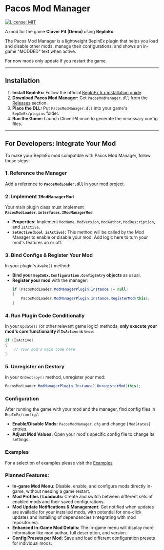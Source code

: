 # Pacos Mod Manager
[![License: MIT](https://img.shields.io/badge/License-MIT-yellow.svg)](https://opensource.org/licenses/MIT)

A mod for the game **Clover Pit (Demo)** using **BepInEx**.

The Pacos Mod Manager is a lightweight BepInEx plugin that helps you load and disable other mods, manage their configurations, and shows an in-game "MODDED" text when active.

For now mods only update if you restart the game.

---

## Installation

1.  **Install BepInEx:** Follow the official [BepInEx 5.x installation guide](https://docs.bepinex.dev/articles/user_guide/installation/index.html).
2.  **Download Pacos Mod Manager:** Get `PacosModManager.dll` from the [Releases](https://github.com/Paco644/PacosModLoader/releases) section.
3.  **Place the DLL:** Put `PacosModManager.dll` into your game's `BepInEx/plugins` folder.
4.  **Run the Game:** Launch CloverPit once to generate the necessary config files.

---

## For Developers: Integrate Your Mod

To make your BepInEx mod compatible with Pacos Mod Manager, follow these steps:

### 1. Reference the Manager

Add a reference to **`PacosModLoader.dll`** in your mod project.

### 2. Implement `IModManagerMod`

Your main plugin class must implement **`PacosModLoader.interfaces.IModManagerMod`**.

* **Properties:** Implement `ModName`, `ModVersion`, `ModAuthor`, `ModDescription`, and `IsActive`.
* **`SetActive(bool isActive)`:** This method will be called by the Mod Manager to enable or disable your mod. Add logic here to turn your mod's features on or off.

### 3. Bind Configs & Register Your Mod

In your plugin's `Awake()` method:
* **Bind your `BepInEx.Configuration.ConfigEntry` objects** as usual.
* **Register your mod** with the manager:
    ```csharp
    if (PacosModLoader.ModManagerPlugin.Instance != null)
    {
        PacosModLoader.ModManagerPlugin.Instance.RegisterMod(this);
    }
    ```

### 4. Run Plugin Code Conditionally

In your `Update()` (or other relevant game logic) methods, **only execute your mod's core functionality if `IsActive` is `true`**:
```csharp
if (IsActive)
{
    // Your mod's main code here
}
```

### 5. Unregister on Destory

In your `OnDestroy()` method, unregister your mod:

```c#
PacosModLoader.ModManagerPlugin.Instance?.UnregisterMod(this);
```

### Configuration
After running the game with your mod and the manager, find config files in `BepInEx/config/`:
- **Enable/Disable Mods:** `PacosModManager.cfg` and change `[ModStates]` entries.
- **Adjust Mod Values:** Open your mod's specific config file to change its settings.


### Examples
For a selection of examples please visit the [Examples](https://github.com/Paco644/PacosModLoader/tree/master/Examples)

### Planned Features:
* **In-game Mod Menu:** Disable, enable, and configure mods directly in-game, without needing a game restart.
* **Mod Profiles / Loadouts:** Create and switch between different sets of enabled mods and their saved configurations.
* **Mod Update Notifications & Management:** Get notified when updates are available for your installed mods, with potential for one-click updates and installing of dependencies (integrating with mod repositories).
* **Enhanced In-Game Mod Details:** The in-game menu will display more information like mod author, full description, and version.
* **Config Presets per Mod:** Save and load different configuration presets for individual mods.
